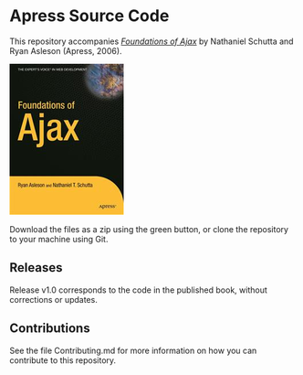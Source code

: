 # Apress Source Code

This repository accompanies [*Foundations of Ajax*](http://www.apress.com/9781590595824) by Nathaniel Schutta and Ryan Asleson (Apress, 2006).

![Cover image](9781590595824.jpg)

Download the files as a zip using the green button, or clone the repository to your machine using Git.

## Releases

Release v1.0 corresponds to the code in the published book, without corrections or updates.

## Contributions

See the file Contributing.md for more information on how you can contribute to this repository.
